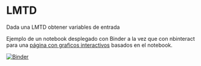 # LMTD
Dada una LMTD obtener variables de entrada

Ejemplo de un notebook desplegado con Binder a la vez que con nbinteract para una [página con graficos interactivos](https://mckuai.github.io/LMTD/Pobema.html) basados en el notebook.

[![Binder](https://mybinder.org/badge_logo.svg)](https://mybinder.org/v2/gh/mckuai/LMTD/main?filepath=Pobema.ipynb)
